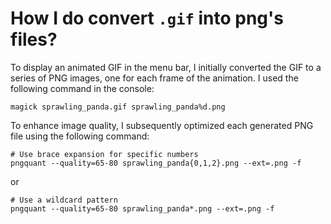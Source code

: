 # How I do convert `.gif` into png's files?

To display an animated GIF in the menu bar, I initially converted the GIF to a
series of PNG images, one for each frame of the animation. I used the following
command in the console:

```shell
magick sprawling_panda.gif sprawling_panda%d.png
```

To enhance image quality, I subsequently optimized each generated PNG file using
the following command:

```shell
# Use brace expansion for specific numbers
pngquant --quality=65-80 sprawling_panda{0,1,2}.png --ext=.png -f
```

or

```shell
# Use a wildcard pattern
pngquant --quality=65-80 sprawling_panda*.png --ext=.png -f
```
